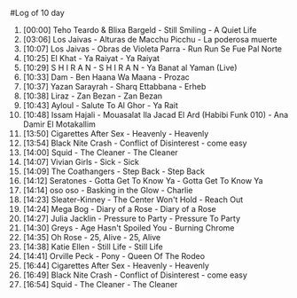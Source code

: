 #Log of 10 day

1. [00:00] Teho Teardo & Blixa Bargeld - Still Smiling - A Quiet Life
1. [03:06] Los Jaivas - Alturas de Macchu Picchu - La poderosa muerte
1. [10:07] Los Jaivas - Obras de Violeta Parra - Run Run Se Fue Pal Norte
1. [10:25] El Khat - Ya Raiyat - Ya Raiyat
1. [10:29] S H I R A N - S H I R A N - Ya Banat al Yaman (Live)
1. [10:33] Dam - Ben Haana Wa Maana - Prozac
1. [10:37] Yazan Sarayrah - Sharq Ettabbana - Erheb
1. [10:38] Liraz - Zan Bezan - Zan Bezan
1. [10:43] Ayloul - Salute To Al Ghor - Ya Rait
1. [10:48] Issam Hajali - Mouasalat Ila Jacad El Ard (Habibi Funk 010) - Ana Damir El Motakallim
1. [13:50] Cigarettes After Sex - Heavenly - Heavenly
1. [13:54] Black Nite Crash - Conflict of Disinterest - come easy
1. [14:00] Squid - The Cleaner - The Cleaner
1. [14:07] Vivian Girls - Sick - Sick
1. [14:09] The Coathangers - Step Back - Step Back
1. [14:12] Seratones - Gotta Get To Know Ya - Gotta Get To Know Ya
1. [14:14] oso oso - Basking in the Glow - Charlie
1. [14:23] Sleater-Kinney - The Center Won't Hold - Reach Out
1. [14:24] Mega Bog - Diary of a Rose - Diary of a Rose
1. [14:27] Julia Jacklin - Pressure to Party - Pressure To Party
1. [14:30] Greys - Age Hasn't Spoiled You - Burning Chrome
1. [14:35] Oh Rose - 25, Alive - 25, Alive
1. [14:38] Katie Ellen - Still Life - Still Life
1. [14:41] Orville Peck - Pony - Queen Of The Rodeo
1. [16:44] Cigarettes After Sex - Heavenly - Heavenly
1. [16:49] Black Nite Crash - Conflict of Disinterest - come easy
1. [16:54] Squid - The Cleaner - The Cleaner
